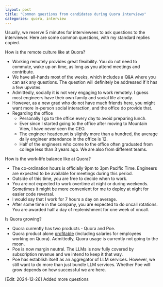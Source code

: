 ```yaml
---
layout: post
title: "Common questions from candidates during Quora interviews"
categories: quora, interview
---
```



Usually, we reserve 5 minutes for interviewees to ask questions to the interviewer. Here are some common questions, with my standard replies copied.

How is the remote culture like at Quora?
- Working remotely provides great flexibility. You do not need to commute, wake up on time, as long as you attend meetings and contribute.
- We have all-hands most of the weeks, which includes a Q&A where you can ask any questions. The question will definitely be addressed if it has a few upvotes.
- Admittedly, socially it is not very engaging to work remotely. I guess most engineers have their own family and social life already.
- However, as a new grad who do not have much friends here, you might want more in-person social interaction, and the office do provide that.
- Regarding the office
    - Personally I go to the office every day to avoid preparing lunch.
    - Ever since I started going to the office after moving to Mountain View, I have never seen the CEO.
    - The engineer headcount is slightly more than a hundred, the average daily engineer attendance in the office is 12.
    - Half of the engineers who come to the office often graduated from college less than 3 years ago. We are also from different teams.


How is the work-life balance like at Quora?
- The co-ordination hours is officially 9pm to 3pm Pacific Time. Engineers are expected to be available for meetings during this period.
- Outside of this time, you are free to decide when to work.
- You are not expected to work overtime at night or during weekends. Sometimes it might be more convenient for me to deploy at night for easier code reversal.
- I would say that I work for 7 hours a day on average.
- After some time in the company, you are expected to do oncall rotations. You are awarded half a day of replenishment for one week of oncall.


Is Quora growing?
- Quora currently has two products - Quora and Poe.
- Quora product alone [profitable](https://quorablog.quora.com/New-Funding-from-Andreessen-Horowitz) (including salaries for employees working on Quora). Admittedly, Quora usage is currently not going to the moon.
- Poe is now margin neutral. The LLMs is now fully covered by subscription revenue and we intend to keep it that way.
- Poe has establish itself as an aggregator of LLM services. However, we still want to do more than just bundle LLM services. Whether Poe will grow depends on how successful we are here.


[Edit: 2024-12-26] Added more questions




